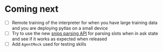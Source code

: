 Coming next
===

- [ ] Remote training of the interpreter for when you have large training data and you are deploying pytlas on a small device
- [ ] Try to use the new [snips parsing API](https://github.com/snipsco/snips-nlu/pull/724) for parsing slots when in ask state and see if it works as expected when released
- [ ] Add `AgentMock` used for testing skills
